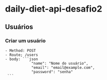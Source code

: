 # daily-diet-api-desafio2

## Usuários

### Criar um usuário
    - Method: POST
    - Route; /users
    - body: ```json
                "name": "Nome do usuário",
                "email": "email@example.com",
                "password": "senha"
     ```